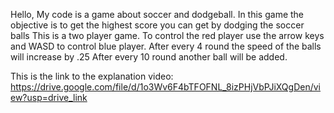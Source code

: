 Hello, My code is a game about soccer and dodgeball. 
In this game the objective is to get the highest score you can get by dodging the soccer balls
This is a two player game. 
To control the red player use the arrow keys and WASD to control blue player.
After every 4 round the speed of the balls will increase by .25 
After every 10 round another ball will be added.

This is the link to the explanation video: https://drive.google.com/file/d/1o3Wv6F4bTFOFNL_8izPHjVbPJiXQgDen/view?usp=drive_link
